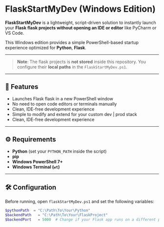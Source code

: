 # FlaskStartMyDev (Windows Edition)

**FlaskStartMyDev** is a lightweight, script-driven solution to instantly launch your **Flask flask projects without opening an IDE or editor** like PyCharm or VS Code.

This Windows edition provides a simple PowerShell-based startup experience optimized for **Python**, **Flask**.

---

> **Note**: The flask projects is **not stored** inside this repository. You configure their **local paths** in the `FlaskStartMyDev.ps1`.

---

## 🚀 Features

- Launches Flask flask in a new PowerShell window 
- No need to open code editors or terminals manually  
- Clean, IDE-free development experience
- Simple to modify and extend for your custom dev | prod stack
- Clean, IDE-free development experience
---

## ⚙️ Requirements

- **Python** (set your `PYTHON_PATH` inside the script)  
- **pip**
- **Windows PowerShell 7+**  
- **Windows Terminal (`wt`)**

---

## 🛠️ Configuration

Before running, open `flaskStartMyDev.ps1` and set the following variables:

```powershell
$pythonPath  = "C:\Path\To\Your\Python"
$backendPath   = "C:\Path\To\Your\FlaskProject"
$backendPort   = 5000  # Change if your Flask app runs on a different port
